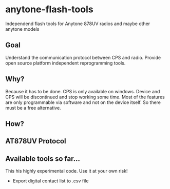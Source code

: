 # anytone-flash-tools
Independend flash tools for Anytone 878UV radios and maybe other anytone models

## Goal
Understand the communication protocol between CPS and radio. Provide open source platform independent reprogramming tools.

## Why?
Because it has to be done. CPS is only available on windows. Device and CPS will be discontinued and stop working some time. Most of the features are only programmable via software and not on the device itself. So there must be a free alternative.

## How?

## AT878UV Protocol

## Available tools so far...
This his highly experimental code. Use it at your own risk!

* Export digital contact list to .csv file

